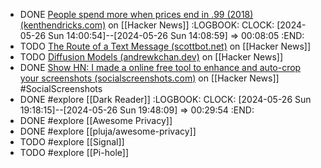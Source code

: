 - DONE [People spend more when prices end in .99 (2018) (kenthendricks.com)](https://news.ycombinator.com/item?id=40474736) on [[Hacker News]]
  :LOGBOOK:
  CLOCK: [2024-05-26 Sun 14:00:54]--[2024-05-26 Sun 14:08:59] =>  00:08:05
  :END:
- TODO [The Route of a Text Message (scottbot.net)](https://news.ycombinator.com/item?id=18921434) on [[Hacker News]]
- TODO [Diffusion Models (andrewkchan.dev)](https://news.ycombinator.com/item?id=40471419) on [[Hacker News]]
- DONE [Show HN: I made a online free tool to enhance and auto-crop your screenshots (socialscreenshots.com)](https://news.ycombinator.com/item?id=40480832) on [[Hacker News]] #SocialScreenshots
- DONE #explore [[Dark Reader]]
  :LOGBOOK:
  CLOCK: [2024-05-26 Sun 19:18:15]--[2024-05-26 Sun 19:48:09] =>  00:29:54
  :END:
- DONE #explore [[Awesome Privacy]]
- DONE #explore [[pluja/awesome-privacy]]
- TODO #explore [[Signal]]
- TODO #explore [[Pi-hole]]